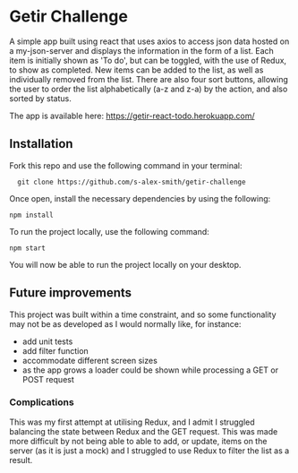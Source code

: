 # Getir Challenge

A simple app built using react that uses axios to access json data hosted on a my-json-server and displays the information in the form of a list. Each item is initially shown as 'To do', but can be toggled, with the use of Redux, to show as completed. New items can be added to the list, as well as individually removed from the list. There are also four sort buttons, allowing the user to order the list alphabetically (a-z and z-a) by the action, and also sorted by status.

The app is available here:
https://getir-react-todo.herokuapp.com/

## Installation

Fork this repo and use the following command in your terminal:

```
  git clone https://github.com/s-alex-smith/getir-challenge
```

Once open, install the necessary dependencies by using the following:

```
npm install
```

To run the project locally, use the following command:

```
npm start
```

You will now be able to run the project locally on your desktop.

## Future improvements

This project was built within a time constraint, and so some functionality may not be as developed as I would normally like, for instance:

- add unit tests
- add filter function
- accommodate different screen sizes
- as the app grows a loader could be shown while processing a GET or POST request

### Complications

This was my first attempt at utilising Redux, and I admit I struggled balancing the state between Redux and the GET request. This was made more difficult by not being able to able to add, or update, items on the server (as it is just a mock) and I struggled to use Redux to filter the list as a result.
